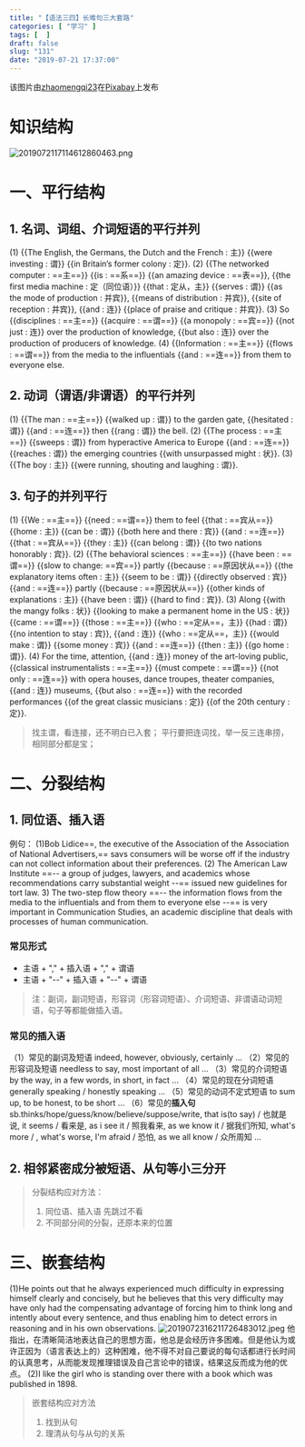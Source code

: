 ```yaml
---
title: "【语法三四】长难句三大套路"
categories: [ "学习" ]
tags: [  ]
draft: false
slug: "131"
date: "2019-07-21 17:37:00"
---
```




该图片由<a href="https://pixabay.com/zh/users/zhaomengqi23-4295622/?utm_source=link-attribution&amp;utm_medium=referral&amp;utm_campaign=image&amp;utm_content=1989115">zhaomengqi23</a>在<a href="https://pixabay.com/zh/?utm_source=link-attribution&amp;utm_medium=referral&amp;utm_campaign=image&amp;utm_content=1989115">Pixabay</a>上发布

# 知识结构
![2019072117114612860463.png](http://frytea-data.test.upcdn.net/2019072117114612860463.png#shadow)

# 一、平行结构
## 1. 名词、词组、介词短语的平行并列
(1) {{The English, the Germans, the Dutch and the French : 主}} {{were investing : 谓}} {{in Britain’s former colony : 定}}. 
(2) {{The networked computer : ==主==}} {{is : ==系==}} {{an amazing device : ==表==}}, {{the first media machine : 定（同位语）}} {{that : 定从，主}} {{serves : 谓}} {{as the mode of production : 并宾}}, {{means of distribution : 并宾}}, {{site of reception : 并宾}}, {{and : 连}} {{place of praise and critique : 并宾}}.
(3) So {{disciplines : ==主==}} {{acquire : ==谓==}} {{a monopoly : ==宾==}} {{not just : 连}} over the production of knowledge, {{but also : 连}} over the production of producers of knowledge.
(4) {{Information : ==主==}} {{flows : ==谓==}} from the media to the influentials {{and : ==连==}} from them to everyone else.
## 2. 动词（谓语/非谓语）的平行并列
(1) {{The man : ==主==}} {{walked up : 谓}} to the garden gate, {{hesitated : 谓}} {{and : ==连==}} then {{rang : 谓}} the bell.
(2) {{The process : ==主==}} {{sweeps : 谓}} from hyperactive America to Europe {{and : ==连==}} {{reaches : 谓}} the emerging countries {{with unsurpassed might : 状}}.
(3) {{The boy : 主}} {{were running, shouting and laughing : 谓}}.
## 3. 句子的并列平行
(1) {{We : ==主==}} {{need : ==谓==}} them to feel {{that : ==宾从==}} {{home : 主}} {{can be : 谓}} {{both here and there : 宾}} {{and : ==连==}} {{that : ==宾从==}} {{they : 主}} {{can belong : 谓}} {{to two nations honorably : 宾}}.
(2) {{The behavioral sciences : ==主==}} {{have been : ==谓==}} {{slow to change: ==宾==}} partly  {{because : ==原因状从==}} {{the explanatory items often : 主}} {{seem to be : 谓}} {{directly observed : 宾}} {{and : ==连==}} partly {{because : ==原因状从==}} {{other kinds of explanations : 主}} {{have been : 谓}} {{hard to find : 宾}}.
(3) Along {{with the mangy folks : 状}} {{looking to make a permanent home in the US : 状}} {{came : ==谓==}}  {{those : ==主==}} {{who : ==定从==，主}} {{had : 谓}} {{no intention to stay : 宾}}, {{and : 连}} {{who : ==定从==，主}} {{would make : 谓}} {{some money : 宾}} {{and : ==连==}} {{then : 主}} {{go home : 谓}}.
(4) For the time, attention, {{and : 连}} money of the art-loving public, {{classical instrumentalists : ==主==}} {{must compete : ==谓==}} {{not only : ==连==}} with opera houses, dance troupes, theater companies, {{and : 连}} museums, {{but also : ==连==}} with the recorded performances {{of the great classic musicians : 定}} {{of the 20th century : 定}}.
> 找主谓，看连接，还不明白已入套；
> 平行要把连词找，举一反三连串捞，相同部分都是宝；

# 二、分裂结构
## 1. 同位语、插入语

例句：
(1)Bob Lidice==, the executive of the Association of the Association of National Advertisers,== savs consumers will be worse off if the industry can not collect information about their preferences.
(2) The American Law Institute ==-- a group of judges, lawyers, and academics whose recommendations carry substantial weight --== issued new guidelines for tort law.
3) The two-step flow theory ==-- the information flows from the media to the influentials and from them to everyone else --== is very important in Communication Studies, an academic discipline that deals with processes of human communication.

### 常见形式
- 主语 + "," + 插入语 + "," + 谓语
- 主语 + "--" + 插入语 + "--" + 谓语

> 注：副词，副词短语，形容词（形容词短语）、介词短语、非谓语动词短语，句子等都能做插入语。
### 常见的插入语
（1）常见的副词及短语
indeed, however, obviously, certainly ...
（2）常见的形容词及短语
needless to say, most important of all ...
（3）常见的介词短语
by the way, in a few words, in short, in fact ...
（4）常见的现在分词短语
generally speaking / honestly speaking ...
（5）常见的动词不定式短语
to sum up, to be honest, to be short ...
（6）常见的**插入句**
sb.thinks/hope/guess/know/believe/suppose/write, 
that is(to say) / 也就是说, 
it seems / 看来是, 
as i see it / 照我看来, 
as we know it / 据我们所知, 
what's more / , what's worse, 
I'm afraid / 恐怕, 
as we all know / 众所周知 ...

## 2. 相邻紧密成分被短语、从句等小三分开
> 分裂结构应对方法：
> 1. 同位语、插入语 先跳过不看
> 2. 不同部分间的分裂，还原本来的位置

# 三、嵌套结构
(1)He points out that he always experienced much difficulty in expressing himself clearly and concisely, but he believes that this very difficulty may have
only had the compensating advantage of forcing him to think long and intently about every sentence, and thus enabling him to detect errors in reasoning
and in his own observations.
![2019072316211726483012.jpeg](http://frytea-data.test.upcdn.net/2019072316211726483012.jpeg)
他指出，在清晰简洁地表达自己的思想方面，他总是会经历许多困难。但是他认为或许正因为（语言表达上的）这种困难，他不得不对自己要说的每句话都进行长时间的认真思考，从而能发现推理错误及自己言论中的错误，结果这反而成为他的优点。
(2)I like the girl who is standing over there with a book which was published in 1898.
> 嵌套结构应对方法
> 1. 找到从句
> 2. 理清从句与从句的关系
